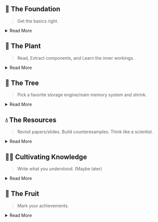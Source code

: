 ## 🌱 The Foundation
> Get the basics right.

<details>
<summary>Read More</summary>

#### Core Data Structure
- Regular Data structure
  - Randomized: Quick Sort, Treap, SkipList
  - Misc: List, Stack, Queue, Priority Queue (taken from gods)
  - Sorted: Binary Search Tree
- [Systems Data structure](https://github.com/csorchard/sds)
  - Hash-Based: Probing vs Chaining in Hashmap
    - Approximate: Bloom Filter, Count Min Sketch, HyperLogLog
    - Rebalancing Map: Consistent Hashing, ChordDHT, Range Based Partitioning, Extendable Hashing
    - Hash Functions: Cuckoo Hash, Murmur Hash,
  - Sorted: BTree, Binary Search Tree, Treap,  Red Black Tree, B Epsilon Tree
  - Multi Dimension: KD Tree, Z-Index, Hilbert Curve
  - Sampling: Reservoir Sampling
  - Stream: Sliding window
  - Difference: Merkal Tree
  - Time: Hashed Wheel Timer
- Concurrent Data Structures:
  - Skip List
  - BTree
 
#### Performance engineering tools
- Heap Dump
- Trace
- Jmeter, YCSB
- VRPC (vector clock)
- Heap View
- Write Benchmark
- Lotsaa
- GC frequency, threshold
- Git Bisect
- Explain Analyze
- OpenTelemetry Trace

#### Advanced Data Structures
- Arena based skip list
- Roaring BitMap
- Zone Map

</details>

## 🌿 The Plant
> Read, Extract components, and Learn the inner workings.

<details>
<summary>Read More</summary>

#### From MatrixOrigin
- Mpool
- Vector Operations
- HyperLogLog: ApproxCount SQL Function
- Count Min Sketch: Frequency Estimation Optimizer

#### Misc
- Storage Engine: WAL, Btree, CoW Btree, LSM Tree
- Memtable using Skip List

</details>

## 🌳 The Tree
> Pick a favorite storage engine/main memory system and shrink.

<details>
<summary>Read More</summary>

#### Storage Engines
- Dgraph ristretto: 
- Dgraph badger:  Memory allocation part in pkg z.
- BigCache: 

</details>


## 💧 The Resources
> Revisit papers/slides. Build counterexamples. Think like a scientist.

<details>
<summary>Read More</summary>
  
#### Reading
- [Algorithms and Data Structures for Massive Datasets](https://a.co/d/j4aYee9) - BF, `Count-Min` Sketch, HyperLogLog, Reservoir `Sampling`.
- [The Art of Multiprocessor Programming](https://www.amazon.com/Art-Multiprocessor-Programming-Maurice-Herlihy/dp/0123705916): Concurrent Data Structures.

#### Read
- [Advanced Algorithms and Data Structures](https://a.co/d/3tsZk96): BitMap, BloomFilter, LFU, LRU
- [100 Go Mistakes and How to Avoid Them](https://a.co/d/7EAXgLq) - Concurrency patterns, Mechanical sympathy (last 10 chapters).
- [Algorithms for Modern Hardware](https://en.algorithmica.org/hpc/)[Incomplete]: Talk about SIMD, CPU Cache, External Memory, Instruction Level Parallelism.

</details>

## 👨‍🌾 Cultivating Knowledge
> Write what you understood. (Maybe later)

<details>
<summary>Read More</summary>

#### Teachings
- [Method for Implementing lock-free shared data structure](https://www.youtube.com/watch?v=MK1ZqqW-9gM) - Coordination Technique, Large Objects


</details>

## 🥭 The Fruit
> Mark your achievements.

<details>
<summary>Read More</summary>

#### Core Implementations
- [Kmeans++ & Elkan's Kmeans](https://github.com/arjunsk/kmeans): Library extracted from MatrixOrigin's IVFFLAT index.

</details>
